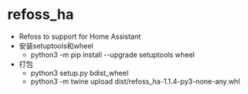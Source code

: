 # refoss_ha
- Refoss to support for  Home Assistant
- 安装setuptools和wheel
  - python3 -m pip install  --upgrade setuptools wheel
- 打包
  - python3 setup.py bdist_wheel
  - python3 -m twine upload dist/refoss_ha-1.1.4-py3-none-any.whl
